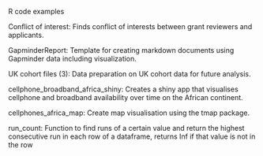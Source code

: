 R code examples

Conflict of interest:
Finds conflict of interests between grant reviewers and applicants.

GapminderReport:
Template for creating markdown documents using Gapminder data including visualization.

UK cohort files (3):
Data preparation on UK cohort data for future analysis.

cellphone_broadband_africa_shiny:
Creates a shiny app that visualises cellphone and broadband availability over time on the African continent.

cellphones_africa_map:
Create map visualisation using the tmap package.

run_count:
Function to find runs of a certain value and return the highest consecutive run in each row of a dataframe, returns Inf if that value is not in the row
